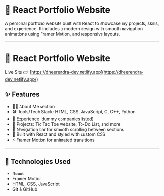 

# 💼 React Portfolio Website

A personal portfolio website built with React to showcase my projects, skills, and experience. It includes a modern design with smooth navigation, animations using Framer Motion, and responsive layouts.

---
# 💼 React Portfolio Website  
Live Site 👉 [https://dheerendra-dev.netlify.app](https://dheerendra-dev.netlify.app/)

## ✨ Features

- 🧑‍💻 About Me section
- 🛠️ Tools/Tech Stack: HTML, CSS, JavaScript, C, C++, Python
- 💼 Experience (dummy companies listed)
- 📂 Projects: Tic Tac Toe website, To-Do List, and more
- 🧭 Navigation bar for smooth scrolling between sections
- 🎨 Built with React and styled with custom CSS
- ⚡ Framer Motion for animated transitions

---

## 🚀 Technologies Used

- React
- Framer Motion
- HTML, CSS, JavaScript
- Git & GitHub


